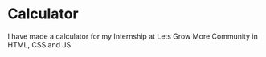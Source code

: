 # Calculator
I have made a calculator for my Internship at Lets Grow More Community in HTML, CSS and JS
